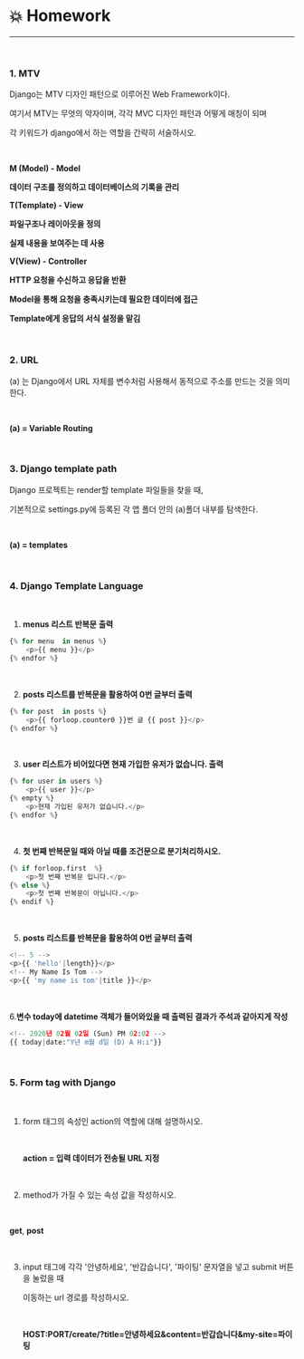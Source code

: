 # :boom: Homework

---

​																										

### 1. MTV

Django는 MTV 디자인 패턴으로 이루어진 Web Framework이다.

여기서 MTV는 무엇의 약자이며, 각각 MVC 디자인 패턴과 어떻게 매칭이 되며 

각 키워드가 django에서 하는 역할을 간략히 서술하시오.

​																			

**M (Model) - Model**

**데이터 구조를 정의하고 데이터베이스의 기록을 관리**

**T(Template) - View**

**파일구조나 레이아웃을 정의**

**실제 내용을 보여주는 데 사용**

**V(View) - Controller**

**HTTP 요청을 수신하고 응답을 반환**

**Model을 통해 요청을 충족시키는데 필요한 데이터에 접근**

**Template에게 응답의 서식 설정을 맡김**

​																		

### 2. URL

(a) 는 Django에서 URL 자체를 변수처럼 사용해서 동적으로 주소를 만드는 것을 의미한다.

​													

**(a) = Variable Routing**

​															

### 3. Django template path

Django 프로젝트는 render할 template 파일들을 찾을 때, 

기본적으로 settings.py에 등록된 각 앱 폴더 안의 (a)폴더 내부를 탐색한다.

​															

**(a) = templates**

​															

### **4. Django Template Language**

​							

1) **menus 리스트 반복문 출력**

```python
{% for menu  in menus %}
	<p>{{ menu }}</p>
{% endfor %}
```

​										

2. **posts 리스트를 반복문을 활용하여 0번 글부터 출력**

```python
{% for post  in posts %}
	<p>{{ forloop.counter0 }}번 글 {{ post }}</p>
{% endfor %}
```

​							

3. **user 리스트가 비어있다면 현재 가입한 유저가 없습니다. 출력**

```python
{% for user in users %}
	<p>{{ user }}</p>
{% empty %}
	<p>현재 가입된 유저가 없습니다.</p>
{% endfor %}
```

​									

4. **첫 번째 반복문일 때와 아닐 때를 조건문으로 분기처리하시오.**

```python
{% if forloop.first  %}
	<p>첫 번째 반복문 입니다.</p>
{% else %}
    <p>첫 번째 반복문이 아닙니다.</p>
{% endif %}
```

​													

5. **posts 리스트를 반복문을 활용하여 0번 글부터 출력**

```python
<!-- 5 -->
<p>{{ 'hello'|length}}</p>
<!-- My Name Is Tom -->
<p>{{ 'my name is tom'|title }}</p>
```

​																	

6.**변수 today에 datetime 객체가 들어와있을 때 출력된 결과가 주석과 같아지게 작성**

```python
<!-- 2020년 02월 02일 (Sun) PM 02:02 -->
{{ today|date:"Y년 m월 d일 (D) A H:i"}}
```

​																

### 5. Form tag with Django

​																																											

1) form 태그의 속성인 action의 역할에 대해 설명하시오.

   ​											

   **action = 입력 데이터가 전송될 URL 지정**

   ​													

2)  method가 가질 수 있는 속성 값을 작성하시오.

   ​															

   **get**, **post**

   ​													

3) input 태그에 각각 '안녕하세요', '반갑습니다', '파이팅' 문자열을 넣고 submit 버튼을 눌렀을 때 

   이동하는 url 경로를 작성하시오.

   ​																																																			

   **HOST:PORT/create/?title=안녕하세요&content=반갑습니다&my-site=파이팅**